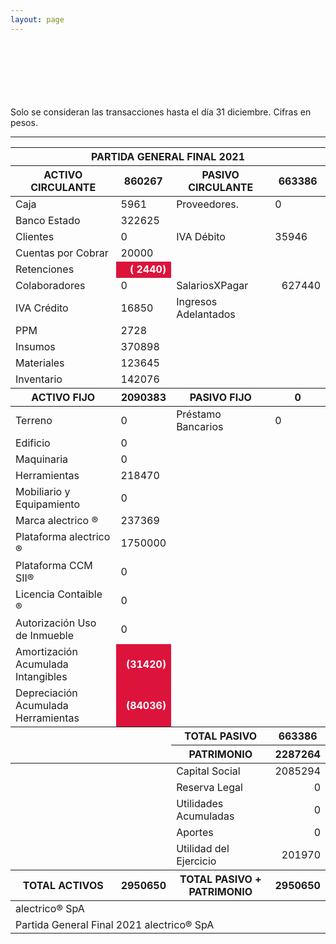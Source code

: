 ```yaml
--- 
layout: page
--- 
```




<br> <br> <br> <br> <br> <br> 
Solo se consideran las transacciones hasta el día 31	diciembre.
Cifras en pesos.
<table>
<thead> <th colspan='6'> PARTIDA GENERAL FINAL 2021 </th> </thead> 
<thead> <th>  ACTIVO CIRCULANTE </th> <th> 860267</th>
<th > PASIVO CIRCULANTE </th> <th>663386</th> </thead>
<tbody>
<tr> <td> Caja </td> <td>5961</td> <td> Proveedores. </td> <td> 0</td> </tr>
<tr> <td> Banco Estado </td> <td>322625</td></tr>
<tr> <td> Clientes </td> <td>0</td> <td>  IVA Débito </td> <td>35946</td> </tr>
<tr> <td> Cuentas por Cobrar </td> <td>20000</td></tr>
<tr> <td> Retenciones </td> <td align='right' style='font-weight:bold; color: white; background-color: crimson'>(  2440)</td> </tr> 
<tr> <td> Colaboradores </td> <td> 0</td> 
<td> SalariosXPagar </td> <td align='right'> 627440</td></tr> 
<tr> <td> IVA Crédito </td><td>16850</td> 
<td> Ingresos Adelantados </td> </tr>
<tr> <td> PPM </td> <td>2728</td></tr> 
<tr> <td> Insumos</td> <td>370898</td> </tr>
<tr> <td> Materiales </td> <td>123645</td> </tr>
<tr> <td> Inventario </td>
<td>142076</td> </tr> 
<thead> <th> ACTIVO FIJO </th> <th>2090383</th> 
<th> PASIVO FIJO </th> <th>0</th>  </thead> 
<tr> <td> Terreno </td> <td>0</td> 
<td> Préstamo Bancarios </td> <td>0</td> </tr>
<tr><td> Edificio </td> <td>0</td> </tr>
<tr><td> Maquinaria </td> <td>0</td> <td colspan='2'> </td> </tr>
<tr><td> Herramientas </td> <td>218470</td> <td colspan='2'> </td> </tr>
<tr><td> Mobiliario y Equipamiento </td><td> 0 </td> <td colspan='2'> </td> </tr>
<tr><td> Marca alectrico ® </td> <td>237369</td> <td colspan='2'> </td> </tr>
<tr><td> Plataforma alectrico ® </td> <td>1750000</td> <td colspan='2'> </td> </tr>
<tr><td> Plataforma CCM SII® </td> <td>0</td> <td colspan='2'> </td> </tr>
<tr><td> Licencia Contaible ®  </td> <td>0</td> <td colspan='2'> </td> </tr>
<tr><td> Autorización Uso de Inmueble </td> <td>0</td> <td colspan='2'> </td> </tr>
<tr><td> Amortización Acumulada Intangibles </td> <td align='right' style='font-weight:bold; color: white; background-color: crimson'>(31420)</td> <td colspan='2'> </td> </tr>
<tr><td> Depreciación Acumulada Herramientas </td> <td align='right' style='font-weight:bold; color: white; background-color: crimson'>(84036)</td><td colspan='2'> </td> </tr>
<thead> <td> </td> <td> </td> <th> TOTAL PASIVO </th> <th> 663386</th></thead>
<thead> <td> </td> <td> </td> <th> PATRIMONIO </th> <th>2287264</th> </thead><tr> <td colspan='2'></td> <td> Capital Social </td><td align='right'> 2085294</td> </tr>
<tr> <td colspan='2'></td> <td> Reserva Legal </td> <td align='right' >0</td> </tr>
<tr> <td colspan='2'></td> <td> Utilidades Acumuladas </td> <td align='right' >0</td> </tr>
<tr> <td colspan='2'></td> <td> Aportes </td> <td align='right' >0</td> </tr>
<tr> <td colspan='2'></td> <td> Utilidad del Ejercicio </td><td align='right'>201970</td> </tr>
<thead><th>TOTAL ACTIVOS</th><th>2950650</th><th>TOTAL PASIVO + PATRIMONIO</th><th>2950650</th></thead>
<tr><td colspan='8'> alectrico® SpA </td> </tr>
<tr><td colspan='8'> Partida General Final 2021 alectrico® SpA</td></tr>
<tr> <hr> </tr>
</tbody>
</table>
